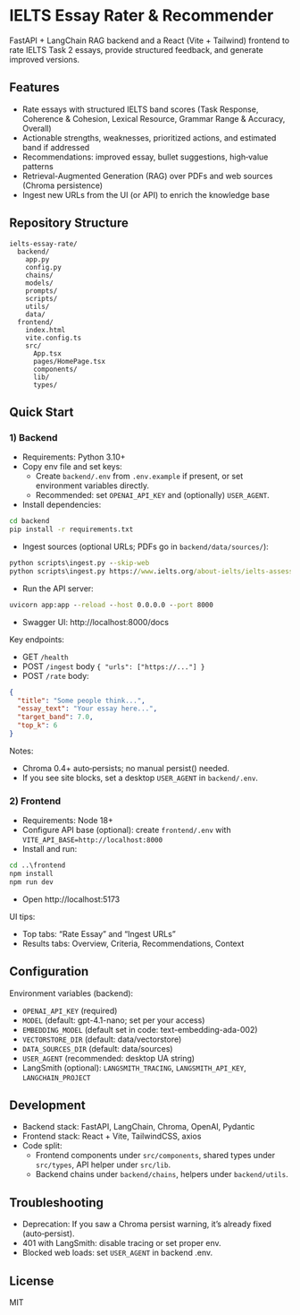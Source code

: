 # IELTS Essay Rater & Recommender

FastAPI + LangChain RAG backend and a React (Vite + Tailwind) frontend to rate IELTS Task 2 essays, provide structured feedback, and generate improved versions.

## Features
- Rate essays with structured IELTS band scores (Task Response, Coherence & Cohesion, Lexical Resource, Grammar Range & Accuracy, Overall)
- Actionable strengths, weaknesses, prioritized actions, and estimated band if addressed
- Recommendations: improved essay, bullet suggestions, high‑value patterns
- Retrieval-Augmented Generation (RAG) over PDFs and web sources (Chroma persistence)
- Ingest new URLs from the UI (or API) to enrich the knowledge base

## Repository Structure
```
ielts-essay-rate/
  backend/
    app.py
    config.py
    chains/
    models/
    prompts/
    scripts/
    utils/
    data/
  frontend/
    index.html
    vite.config.ts
    src/
      App.tsx
      pages/HomePage.tsx
      components/
      lib/
      types/
```

## Quick Start

### 1) Backend
- Requirements: Python 3.10+
- Copy env file and set keys:
  - Create `backend/.env` from `.env.example` if present, or set environment variables directly.
  - Recommended: set `OPENAI_API_KEY` and (optionally) `USER_AGENT`.
- Install dependencies:
```cmd
cd backend
pip install -r requirements.txt
```
- Ingest sources (optional URLs; PDFs go in `backend/data/sources/`):
```cmd
python scripts\ingest.py --skip-web
python scripts\ingest.py https://www.ielts.org/about-ielts/ielts-assessment-criteria
```
- Run the API server:
```cmd
uvicorn app:app --reload --host 0.0.0.0 --port 8000
```
- Swagger UI: http://localhost:8000/docs

Key endpoints:
- GET `/health`
- POST `/ingest` body `{ "urls": ["https://..."] }`
- POST `/rate` body:
```json
{
  "title": "Some people think...",
  "essay_text": "Your essay here...",
  "target_band": 7.0,
  "top_k": 6
}
```

Notes:
- Chroma 0.4+ auto‑persists; no manual persist() needed.
- If you see site blocks, set a desktop `USER_AGENT` in `backend/.env`.

### 2) Frontend
- Requirements: Node 18+
- Configure API base (optional): create `frontend/.env` with `VITE_API_BASE=http://localhost:8000`
- Install and run:
```cmd
cd ..\frontend
npm install
npm run dev
```
- Open http://localhost:5173

UI tips:
- Top tabs: “Rate Essay” and “Ingest URLs”
- Results tabs: Overview, Criteria, Recommendations, Context

## Configuration
Environment variables (backend):
- `OPENAI_API_KEY` (required)
- `MODEL` (default: gpt-4.1-nano; set per your access)
- `EMBEDDING_MODEL` (default set in code: text-embedding-ada-002)
- `VECTORSTORE_DIR` (default: data/vectorstore)
- `DATA_SOURCES_DIR` (default: data/sources)
- `USER_AGENT` (recommended: desktop UA string)
- LangSmith (optional): `LANGSMITH_TRACING`, `LANGSMITH_API_KEY`, `LANGCHAIN_PROJECT`

## Development
- Backend stack: FastAPI, LangChain, Chroma, OpenAI, Pydantic
- Frontend stack: React + Vite, TailwindCSS, axios
- Code split: 
  - Frontend components under `src/components`, shared types under `src/types`, API helper under `src/lib`.
  - Backend chains under `backend/chains`, helpers under `backend/utils`.

## Troubleshooting
- Deprecation: If you saw a Chroma persist warning, it’s already fixed (auto‑persist).
- 401 with LangSmith: disable tracing or set proper env.
- Blocked web loads: set `USER_AGENT` in backend .env.

## License
MIT
